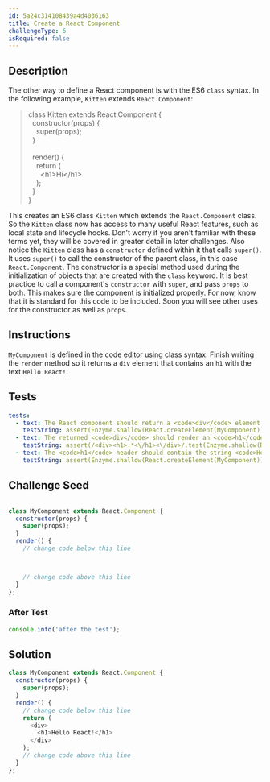 ```yaml
---
id: 5a24c314108439a4d4036163
title: Create a React Component
challengeType: 6
isRequired: false
---
```


## Description
<section id='description'>
The other way to define a React component is with the ES6 <code>class</code> syntax. In the following example, <code>Kitten</code> extends <code>React.Component</code>:
<blockquote>class Kitten extends React.Component {<br>&nbsp;&nbsp;constructor(props) {<br>&nbsp;&nbsp;&nbsp;&nbsp;super(props);<br>&nbsp;&nbsp;}<br><br>&nbsp;&nbsp;render() {<br>&nbsp;&nbsp;&nbsp;&nbsp;return (<br>&nbsp;&nbsp;&nbsp;&nbsp;&nbsp;&nbsp;&lt;h1&gt;Hi&lt;/h1&gt;<br>&nbsp;&nbsp;&nbsp;&nbsp;);<br>&nbsp;&nbsp;}<br>}</blockquote>
This creates an ES6 class <code>Kitten</code> which extends the <code>React.Component</code> class. So the <code>Kitten</code> class now has access to many useful React features, such as local state and lifecycle hooks. Don't worry if you aren't familiar with these terms yet, they will be covered in greater detail in later challenges.
Also notice the <code>Kitten</code> class has a <code>constructor</code> defined within it that calls <code>super()</code>. It uses <code>super()</code> to call the constructor of the parent class, in this case <code>React.Component</code>. The constructor is a special method used during the initialization of objects that are created with the <code>class</code> keyword. It is best practice to call a component's <code>constructor</code> with <code>super</code>, and pass <code>props</code> to both. This makes sure the component is initialized properly. For now, know that it is standard for this code to be included. Soon you will see other uses for the constructor as well as <code>props</code>.
</section>

## Instructions
<section id='instructions'>
<code>MyComponent</code> is defined in the code editor using class syntax. Finish writing the <code>render</code> method so it returns a <code>div</code> element that contains an <code>h1</code> with the text <code>Hello React!</code>.
</section>

## Tests
<section id='tests'>

```yml
tests:
  - text: The React component should return a <code>div</code> element.
    testString: assert(Enzyme.shallow(React.createElement(MyComponent)).type() === 'div', 'The React component should return a <code>div</code> element.');
  - text: The returned <code>div</code> should render an <code>h1</code> header within it.
    testString: assert(/<div><h1>.*<\/h1><\/div>/.test(Enzyme.shallow(React.createElement(MyComponent)).html()), 'The returned <code>div</code> should render an <code>h1</code> header within it.');
  - text: The <code>h1</code> header should contain the string <code>Hello React!</code>.
    testString: assert(Enzyme.shallow(React.createElement(MyComponent)).html() === '<div><h1>Hello React!</h1></div>', 'The <code>h1</code> header should contain the string <code>Hello React!</code>.');

```

</section>

## Challenge Seed
<section id='challengeSeed'>

<div id='jsx-seed'>

```jsx

class MyComponent extends React.Component {
  constructor(props) {
    super(props);
  }
  render() {
    // change code below this line



    // change code above this line
  }
};
```

</div>


### After Test
<div id='jsx-teardown'>

```js
console.info('after the test');
```

</div>

</section>

## Solution
<section id='solution'>


```js
class MyComponent extends React.Component {
  constructor(props) {
    super(props);
  }
  render() {
    // change code below this line
    return (
      <div>
        <h1>Hello React!</h1>
      </div>
    );
    // change code above this line
  }
};
```

</section>
